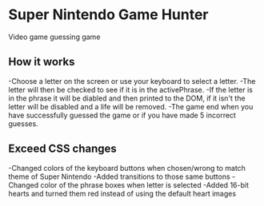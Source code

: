 # Super Nintendo Game Hunter
 Video game guessing game
 ## How it works
 -Choose a letter on the screen or use your keyboard to select a letter.
 -The letter will then be checked to see if it is in the activePhrase.
 -If the letter is in the phrase it will be diabled and then printed to the DOM, if it isn't the letter will be disabled and a life will be removed.
 -The game end when you have successfully guessed the game or if you have made 5 incorrect guesses.
 ## Exceed CSS changes
 -Changed colors of the keyboard buttons when chosen/wrong to match theme of Super Nintendo
 -Added transitions to those same buttons
 -Changed color of the phrase boxes when letter is selected
 -Added 16-bit hearts and turned them red instead of using the default heart images